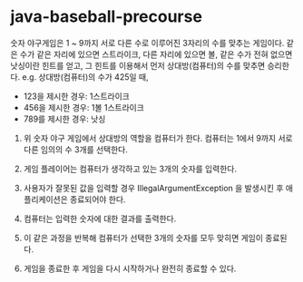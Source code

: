 # java-baseball-precourse

숫자 야구게임은 1 ~ 9까지 서로 다른 수로 이루어진 3자리의 수를 맞추는 게임이다. 같은 수가 같은 자리에 있으면 스트라이크, 다른 자리에 있으면 볼, 같은 수가 전혀 없으면 낫싱이란 힌트를 얻고, 그 힌트를 이용해서 먼저 상대방(컴퓨터)의
수를 맞추면 승리한다.
  e.g.
  상대방(컴퓨터)의 수가 425일 때,
  - 123을 제시한 경우: 1스트라이크
  - 456을 제시한 경우: 1볼 1스트라이크
  - 789를 제시한 경우: 낫싱

1. 위 숫자 야구 게임에서 상대방의 역할을 컴퓨터가 한다. 컴퓨터는 1에서 9까지 서로 다른 임의의 수 3개를 선택한다. 

2. 게임 플레이어는 컴퓨터가 생각하고 있는 3개의 숫자를 입력한다. 

3. 사용자가 잘못된 값을 입력할 경우 IllegalArgumentException 을 발생시킨 후 애플리케이션은 종료되어야 한다.

4. 컴퓨터는 입력한 숫자에 대한 결과를 출력한다.

5. 이 같은 과정을 반복해 컴퓨터가 선택한 3개의 숫자를 모두 맞히면 게임이 종료된다.

6. 게임을 종료한 후 게임을 다시 시작하거나 완전히 종료할 수 있다.

